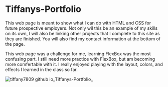 # Tiffanys-Portfolio


This web page is meant to show what I can do with HTML and CSS for future prospective employers.
Not only wil this be an example of my skills on its own, I will also be linking other projects that I complete to this site as they are finished.
You will also find my contact information at the bottom of the page.

This web page was a challenge for me, learning FlexBox was the most confusing part. 
I still need more practice with FlexBox, but am becoming more comfertable with it.
I really enjoyed playing with the layout, colors, and effects I learned in the class so far. 


![tiffany7809 github io_Tiffanys-Portfolio_](https://user-images.githubusercontent.com/97773921/156294411-f9294db1-2da7-402c-8253-1ea1d6765e4b.png)

